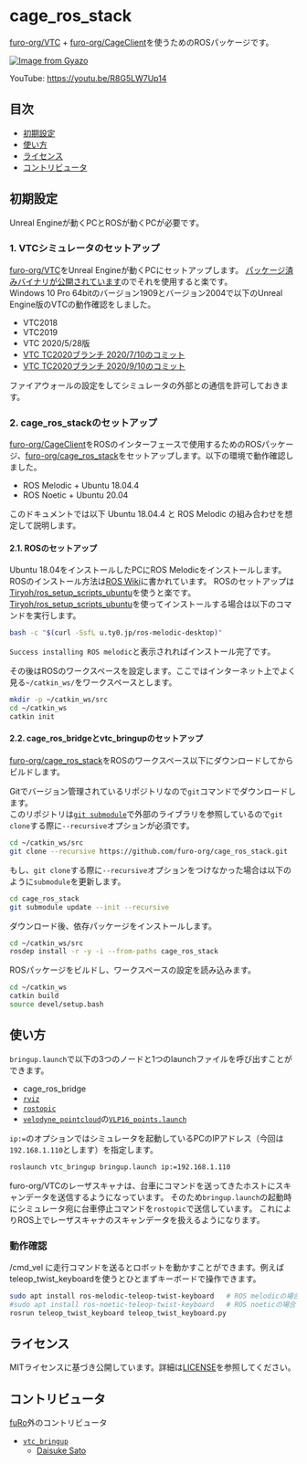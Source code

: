# cage_ros_stack

[furo-org/VTC](https://github.com/furo-org/VTC) + [furo-org/CageClient](https://github.com/furo-org/CageClient)を使うためのROSパッケージです。

[![Image from Gyazo](https://i.gyazo.com/9e35a7e171cbf2c0c9ccc82c08364fb6.png)](https://youtu.be/R8G5LW7Up14)

YouTube: https://youtu.be/R8G5LW7Up14

## 目次

* [初期設定](#初期設定)
* [使い方](#使い方)
* [ライセンス](#ライセンス)
* [コントリビュータ](#コントリビュータ)

## 初期設定

Unreal Engineが動くPCとROSが動くPCが必要です。

### 1. VTCシミュレータのセットアップ

[furo-org/VTC](https://github.com/furo-org/VTC)をUnreal Engineが動くPCにセットアップします。
[パッケージ済みバイナリが公開されています](https://github.com/furo-org/VTC#%E3%83%91%E3%83%83%E3%82%B1%E3%83%BC%E3%82%B8%E6%B8%88%E3%81%BF%E3%83%90%E3%82%A4%E3%83%8A%E3%83%AA%E3%81%AE%E3%83%80%E3%82%A6%E3%83%B3%E3%83%AD%E3%83%BC%E3%83%89)のでそれを使用すると楽です。  
Windows 10 Pro 64bitのバージョン1909とバージョン2004で以下のUnreal Engine版のVTCの動作確認をしました。

* VTC2018
* VTC2019
* VTC 2020/5/28版
* [VTC TC2020ブランチ 2020/7/10のコミット](https://github.com/furo-org/VTC/commit/769fe5729db5b92037c283e7d45adf50374b6288)
* [VTC TC2020ブランチ 2020/9/10のコミット](https://github.com/furo-org/VTC/commit/9f8317a99f6f0b5391dcfeede7484e35a8151955)

ファイアウォールの設定をしてシミュレータの外部との通信を許可しておきます。

### 2. cage_ros_stackのセットアップ

[furo-org/CageClient](https://github.com/furo-org/CageClient)をROSのインターフェースで使用するためのROSパッケージ、[furo-org/cage_ros_stack](https://github.com/furo-org/cage_ros_stack)をセットアップします。以下の環境で動作確認しました。

* ROS Melodic + Ubuntu 18.04.4
* ROS Noetic + Ubuntu 20.04

このドキュメントでは以下 Ubuntu 18.04.4 と ROS Melodic の組み合わせを想定して説明します。

#### 2.1. ROSのセットアップ

Ubuntu 18.04をインストールしたPCにROS Melodicをインストールします。  
ROSのインストール方法は[ROS Wiki](http://wiki.ros.org/melodic/Installation/Ubuntu)に書かれています。
ROSのセットアップは[Tiryoh/ros_setup_scripts_ubuntu](https://github.com/Tiryoh/ros_setup_scripts_ubuntu)を使うと楽です。
[Tiryoh/ros_setup_scripts_ubuntu](https://github.com/Tiryoh/ros_setup_scripts_ubuntu)を使ってインストールする場合は以下のコマンドを実行します。

```sh
bash -c "$(curl -SsfL u.ty0.jp/ros-melodic-desktop)"
```

`Success installing ROS melodic`と表示されればインストール完了です。

その後はROSのワークスペースを設定します。ここではインターネット上でよく見る`~/catkin_ws/`をワークスペースとします。

```sh
mkdir -p ~/catkin_ws/src
cd ~/catkin_ws
catkin init
```

#### 2.2. cage_ros_bridgeとvtc_bringupのセットアップ

[furo-org/cage_ros_stack](https://github.com/furo-org/cage_ros_stack)をROSのワークスペース以下にダウンロードしてからビルドします。

Gitでバージョン管理されているリポジトリなので`git`コマンドでダウンロードします。  
このリポジトリは[`git submodule`](https://git-scm.com/book/ja/v2/Git-%E3%81%AE%E3%81%95%E3%81%BE%E3%81%96%E3%81%BE%E3%81%AA%E3%83%84%E3%83%BC%E3%83%AB-%E3%82%B5%E3%83%96%E3%83%A2%E3%82%B8%E3%83%A5%E3%83%BC%E3%83%AB)で外部のライブラリを参照しているので`git clone`する際に`--recursive`オプションが必須です。

```sh
cd ~/catkin_ws/src
git clone --recursive https://github.com/furo-org/cage_ros_stack.git
```

もし、`git clone`する際に`--recursive`オプションをつけなかった場合は以下のように`submodule`を更新します。

```sh
cd cage_ros_stack
git submodule update --init --recursive
```

ダウンロード後、依存パッケージをインストールします。

```sh
cd ~/catkin_ws/src
rosdep install -r -y -i --from-paths cage_ros_stack
```

ROSパッケージをビルドし、ワークスペースの設定を読み込みます。

```sh
cd ~/catkin_ws
catkin build
source devel/setup.bash
```

## 使い方

`bringup.launch`で以下の3つのノードと1つのlaunchファイルを呼び出すことができます。

* cage_ros_bridge
* [`rviz`](http://wiki.ros.org/rviz)
* [`rostopic`](http://wiki.ros.org/rostopic)
* [`velodyne_pointcloud`](http://wiki.ros.org/velodyne_pointcloud)の[`VLP16_points.launch`](https://github.com/ros-drivers/velodyne/blob/melodic-devel/velodyne_pointcloud/launch/VLP16_points.launch)

`ip:=`のオプションではシミュレータを起動しているPCのIPアドレス（今回は`192.168.1.110`とします）を指定します。

```sh
roslaunch vtc_bringup bringup.launch ip:=192.168.1.110
```

furo-org/VTCのレーザスキャナは、台車にコマンドを送ってきたホストにスキャンデータを送信するようになっています。
そのため`bringup.launch`の起動時にシミュレータ宛に台車停止コマンドを`rostopic`で送信しています。
これによりROS上でレーザスキャナのスキャンデータを扱えるようになります。

### 動作確認

/cmd_vel に走行コマンドを送るとロボットを動かすことができます。例えばteleop_twist_keyboardを使うとひとまずキーボードで操作できます。

``` sh
sudo apt install ros-melodic-teleop-twist-keyboard   # ROS melodicの場合
#sudo apt install ros-noetic-teleop-twist-keyboard   # ROS noeticの場合
rosrun teleop_twist_keyboard teleop_twist_keyboard.py
```

## ライセンス

MITライセンスに基づき公開しています。詳細は[LICENSE](./LICENSE)を参照してください。

## コントリビュータ

[fuRo](https://github.com/furo-org)外のコントリビュータ

* [`vtc_bringup`](./vtc_bringup)
    * [Daisuke Sato](https://github.com/Tiryoh)
